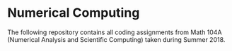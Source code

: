 # Numerical Computing

The following repository contains all coding assignments from Math 104A (Numerical Analysis and Scientific Computing) taken during Summer 2018.
